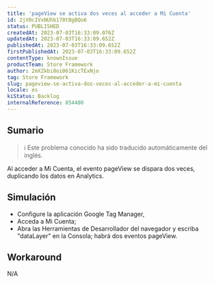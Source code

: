 ```yaml
---
title: 'pageView se activa dos veces al acceder a Mi Cuenta'
id: 2jV0cIVxNUhb170tBgBQo6
status: PUBLISHED
createdAt: 2023-07-03T16:33:09.076Z
updatedAt: 2023-07-03T16:33:09.652Z
publishedAt: 2023-07-03T16:33:09.652Z
firstPublishedAt: 2023-07-03T16:33:09.652Z
contentType: knownIssue
productTeam: Store Framework
author: 2mXZkbi0oi061KicTExNjo
tag: Store Framework
slug: pageview-se-activa-dos-veces-al-acceder-a-mi-cuenta
locale: es
kiStatus: Backlog
internalReference: 854480
---
```


## Sumario

>ℹ️ Este problema conocido ha sido traducido automáticamente del inglés.


Al acceder a Mi Cuenta, el evento pageView se dispara dos veces, duplicando los datos en Analytics.


##

## Simulación



- Configure la aplicación Google Tag Manager,
- Acceda a Mi Cuenta;
- Abra las Herramientas de Desarrollador del navegador y escriba "dataLayer" en la Consola; habrá dos eventos pageView.



## Workaround


N/A



